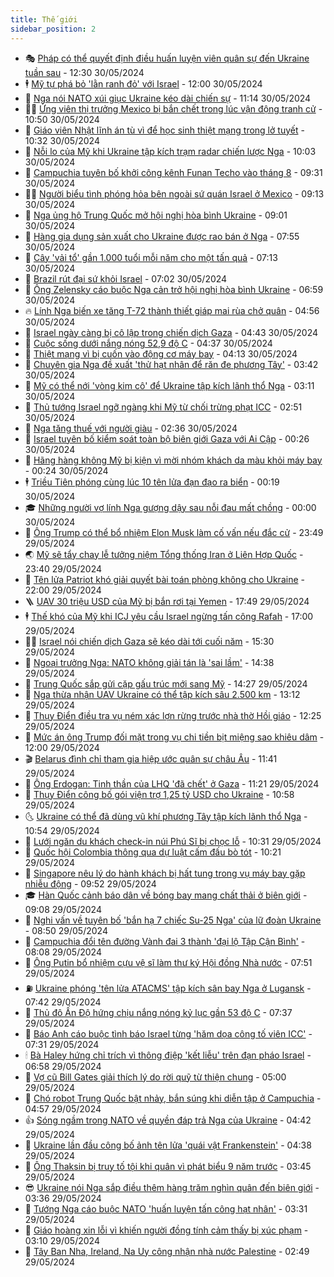 ```yaml
---
title: Thế giới
sidebar_position: 2
---
```


<!-- vnexpress-the-gioi:START -->
- 🎭 [Pháp có thể quyết định điều huấn luyện viên quân sự đến Ukraine tuần sau](https://vnexpress.net/phap-co-the-quyet-dinh-dieu-huan-luyen-vien-quan-su-den-ukraine-tuan-sau-4752512.html) - 12:30 30/05/2024
- 🕴 [Mỹ tự phá bỏ &#39;lằn ranh đỏ&#39; với Israel](https://vnexpress.net/my-tu-pha-bo-lan-ranh-do-voi-israel-4751709.html) - 12:00 30/05/2024
- 🤭 [Nga nói NATO xúi giục Ukraine kéo dài chiến sự](https://vnexpress.net/nga-noi-nato-xui-giuc-ukraine-keo-dai-chien-su-4752517.html) - 11:14 30/05/2024
- 🧑‍💻 [Ứng viên thị trưởng Mexico bị bắn chết trong lúc vận động tranh cử](https://vnexpress.net/ung-vien-thi-truong-mexico-bi-ban-chet-trong-luc-van-dong-tranh-cu-4752474.html) - 10:50 30/05/2024
- 🦏 [Giáo viên Nhật lĩnh án tù vì để học sinh thiệt mạng trong lở tuyết](https://vnexpress.net/giao-vien-nhat-linh-an-tu-vi-de-hoc-sinh-thiet-mang-trong-lo-tuyet-4752450.html) - 10:32 30/05/2024
- 🦒 [Nỗi lo của Mỹ khi Ukraine tập kích trạm radar chiến lược Nga](https://vnexpress.net/noi-lo-cua-my-khi-ukraine-tap-kich-tram-radar-chien-luoc-nga-4752156.html) - 10:03 30/05/2024
- 🌈 [Campuchia tuyên bố khởi công kênh Funan Techo vào tháng 8](https://vnexpress.net/campuchia-tuyen-bo-khoi-cong-kenh-funan-techo-vao-thang-8-4752449.html) - 09:31 30/05/2024
- 🧑‍🏫 [Người biểu tình phóng hỏa bên ngoài sứ quán Israel ở Mexico](https://vnexpress.net/nguoi-bieu-tinh-phong-hoa-ben-ngoai-su-quan-israel-o-mexico-4752415.html) - 09:13 30/05/2024
- 🐲 [Nga ủng hộ Trung Quốc mở hội nghị hòa bình Ukraine](https://vnexpress.net/nga-ung-ho-trung-quoc-mo-hoi-nghi-hoa-binh-ukraine-4752287.html) - 09:01 30/05/2024
- 🦒 [Hàng gia dụng sản xuất cho Ukraine được rao bán ở Nga](https://vnexpress.net/hang-gia-dung-san-xuat-cho-ukraine-duoc-rao-ban-o-nga-4752297.html) - 07:55 30/05/2024
- 🐻 [Cây &#39;vải tổ&#39; gần 1.000 tuổi mỗi năm cho một tấn quả](https://vnexpress.net/cay-vai-to-gan-1-000-tuoi-moi-nam-cho-mot-tan-qua-4751547.html) - 07:13 30/05/2024
- 🚀 [Brazil rút đại sứ khỏi Israel](https://vnexpress.net/brazil-rut-dai-su-khoi-israel-4752270.html) - 07:02 30/05/2024
- 🥰 [Ông Zelensky cáo buộc Nga cản trở hội nghị hòa bình Ukraine](https://vnexpress.net/ong-zelensky-cao-buoc-nga-can-tro-hoi-nghi-hoa-binh-ukraine-4752243.html) - 06:59 30/05/2024
- 🔥 [Lính Nga biến xe tăng T-72 thành thiết giáp mai rùa chở quân](https://vnexpress.net/linh-nga-bien-xe-tang-t-72-thanh-thiet-giap-mai-rua-cho-quan-4752248.html) - 04:56 30/05/2024
- 🥳 [Israel ngày càng bị cô lập trong chiến dịch Gaza](https://vnexpress.net/israel-ngay-cang-bi-co-lap-trong-chien-dich-gaza-4751320.html) - 04:43 30/05/2024
- 💼 [Cuộc sống dưới nắng nóng 52,9 độ C](https://vnexpress.net/cuoc-song-duoi-nang-nong-52-9-do-c-4752203.html) - 04:37 30/05/2024
- 🤡 [Thiệt mạng vì bị cuốn vào động cơ máy bay](https://vnexpress.net/thiet-mang-vi-bi-cuon-vao-dong-co-may-bay-4752211.html) - 04:13 30/05/2024
- 🌁 [Chuyên gia Nga đề xuất &#39;thử hạt nhân để răn đe phương Tây&#39;](https://vnexpress.net/chuyen-gia-nga-de-xuat-thu-hat-nhan-de-ran-de-phuong-tay-4752172.html) - 03:42 30/05/2024
- 🤩 [Mỹ có thể nới &#39;vòng kim cô&#39; để Ukraine tập kích lãnh thổ Nga](https://vnexpress.net/my-co-the-noi-vong-kim-co-de-ukraine-tap-kich-lanh-tho-nga-4752169.html) - 03:11 30/05/2024
- 🎉 [Thủ tướng Israel ngỡ ngàng khi Mỹ từ chối trừng phạt ICC](https://vnexpress.net/thu-tuong-israel-ngo-ngang-khi-my-tu-choi-trung-phat-icc-4752190.html) - 02:51 30/05/2024
- 🎉 [Nga tăng thuế với người giàu](https://vnexpress.net/nga-tang-thue-voi-nguoi-giau-4752171.html) - 02:36 30/05/2024
- 🌁 [Israel tuyên bố kiểm soát toàn bộ biên giới Gaza với Ai Cập](https://vnexpress.net/israel-tuyen-bo-kiem-soat-toan-bo-bien-gioi-gaza-voi-ai-cap-4752141.html) - 00:26 30/05/2024
- 🌊 [Hãng hàng không Mỹ bị kiện vì mời nhóm khách da màu khỏi máy bay](https://vnexpress.net/hang-hang-khong-my-bi-kien-vi-moi-nhom-khach-da-mau-khoi-may-bay-4752118.html) - 00:24 30/05/2024
- 🕴 [Triều Tiên phóng cùng lúc 10 tên lửa đạn đạo ra biển](https://vnexpress.net/trieu-tien-phong-cung-luc-10-ten-lua-dan-dao-ra-bien-4752137.html) - 00:19 30/05/2024
- 🎓 [Những người vợ lính Nga gượng dậy sau nỗi đau mất chồng](https://vnexpress.net/nhung-nguoi-vo-linh-nga-guong-day-sau-noi-dau-mat-chong-4751978.html) - 00:00 30/05/2024
- 🦩 [Ông Trump có thể bổ nhiệm Elon Musk làm cố vấn nếu đắc cử](https://vnexpress.net/ong-trump-co-the-bo-nhiem-elon-musk-lam-co-van-neu-dac-cu-4752140.html) - 23:49 29/05/2024
- 🌏 [Mỹ sẽ tẩy chay lễ tưởng niệm Tổng thống Iran ở Liên Hợp Quốc](https://vnexpress.net/my-se-tay-chay-le-tuong-niem-tong-thong-iran-o-lien-hop-quoc-4752134.html) - 23:40 29/05/2024
- 🌋 [Tên lửa Patriot khó giải quyết bài toán phòng không cho Ukraine](https://vnexpress.net/ten-lua-patriot-kho-giai-quyet-bai-toan-phong-khong-cho-ukraine-4751964.html) - 22:00 29/05/2024
- 🪜 [UAV 30 triệu USD của Mỹ bị bắn rơi tại Yemen](https://vnexpress.net/uav-30-trieu-usd-cua-my-bi-ban-roi-tai-yemen-4752127.html) - 17:49 29/05/2024
- 🕴 [Thế khó của Mỹ khi ICJ yêu cầu Israel ngừng tấn công Rafah](https://vnexpress.net/the-kho-cua-my-khi-icj-yeu-cau-israel-ngung-tan-cong-rafah-4750879.html) - 17:00 29/05/2024
- 🧑‍🏫 [Israel nói chiến dịch Gaza sẽ kéo dài tới cuối năm](https://vnexpress.net/israel-noi-chien-dich-gaza-se-keo-dai-toi-cuoi-nam-4752108.html) - 15:30 29/05/2024
- 🌮 [Ngoại trưởng Nga: NATO không giải tán là &#39;sai lầm&#39;](https://vnexpress.net/ngoai-truong-nga-nato-khong-giai-tan-la-sai-lam-4752090.html) - 14:38 29/05/2024
- 🚦 [Trung Quốc sắp gửi cặp gấu trúc mới sang Mỹ](https://vnexpress.net/trung-quoc-sap-gui-cap-gau-truc-moi-sang-my-4752087.html) - 14:27 29/05/2024
- 💫 [Nga thừa nhận UAV Ukraine có thể tập kích sâu 2.500 km](https://vnexpress.net/nga-thua-nhan-uav-ukraine-co-the-tap-kich-sau-2-500-km-4752068.html) - 13:12 29/05/2024
- 🤡 [Thụy Điển điều tra vụ ném xác lợn rừng trước nhà thờ Hồi giáo](https://vnexpress.net/thuy-dien-dieu-tra-vu-nem-xac-lon-rung-truoc-nha-tho-hoi-giao-4752062.html) - 12:25 29/05/2024
- 🦣 [Mức án ông Trump đối mặt trong vụ chi tiền bịt miệng sao khiêu dâm](https://vnexpress.net/muc-an-ong-trump-doi-mat-trong-vu-chi-tien-bit-mieng-sao-khieu-dam-4751702.html) - 12:00 29/05/2024
- 🎬 [Belarus đình chỉ tham gia hiệp ước quân sự châu Âu](https://vnexpress.net/belarus-dinh-chi-tham-gia-hiep-uoc-quan-su-chau-au-4752053.html) - 11:41 29/05/2024
- 🎉 [Ông Erdogan: Tinh thần của LHQ &#39;đã chết&#39; ở Gaza](https://vnexpress.net/ong-erdogan-tinh-than-cua-lhq-da-chet-o-gaza-4752048.html) - 11:21 29/05/2024
- 🎡 [Thụy Điển công bố gói viện trợ 1,25 tỷ USD cho Ukraine](https://vnexpress.net/thuy-dien-cong-bo-goi-vien-tro-1-25-ty-usd-cho-ukraine-4752020.html) - 10:58 29/05/2024
- 🌜 [Ukraine có thể đã dùng vũ khí phương Tây tập kích lãnh thổ Nga](https://vnexpress.net/ukraine-co-the-da-dung-vu-khi-phuong-tay-tap-kich-lanh-tho-nga-4751958.html) - 10:54 29/05/2024
- 🎡 [Lưới ngăn du khách check-in núi Phú Sĩ bị chọc lỗ](https://vnexpress.net/luoi-ngan-du-khach-check-in-nui-phu-si-bi-choc-lo-4751985.html) - 10:31 29/05/2024
- 🤗 [Quốc hội Colombia thông qua dự luật cấm đấu bò tót](https://vnexpress.net/quoc-hoi-colombia-thong-qua-du-luat-cam-dau-bo-tot-4751942.html) - 10:21 29/05/2024
- 🦩 [Singapore nêu lý do hành khách bị hất tung trong vụ máy bay gặp nhiễu động](https://vnexpress.net/singapore-neu-ly-do-hanh-khach-bi-hat-tung-trong-vu-may-bay-gap-nhieu-dong-4751944.html) - 09:52 29/05/2024
- 🎓 [Hàn Quốc cảnh báo dân về bóng bay mang chất thải ở biên giới](https://vnexpress.net/han-quoc-canh-bao-dan-ve-bong-bay-mang-chat-thai-o-bien-gioi-4751938.html) - 09:08 29/05/2024
- 🌁 [Nghi vấn về tuyên bố &#39;bắn hạ 7 chiếc Su-25 Nga&#39; của lữ đoàn Ukraine](https://vnexpress.net/nghi-van-ve-tuyen-bo-ban-ha-7-chiec-su-25-nga-cua-lu-doan-ukraine-4751909.html) - 08:50 29/05/2024
- 🤩 [Campuchia đổi tên đường Vành đai 3 thành &#39;đại lộ Tập Cận Bình&#39;](https://vnexpress.net/campuchia-doi-ten-duong-vanh-dai-3-thanh-dai-lo-tap-can-binh-4751911.html) - 08:08 29/05/2024
- 👹 [Ông Putin bổ nhiệm cựu vệ sĩ làm thư ký Hội đồng Nhà nước](https://vnexpress.net/ong-putin-bo-nhiem-cuu-ve-si-lam-thu-ky-hoi-dong-nha-nuoc-4751907.html) - 07:51 29/05/2024
- ⛽️ [Ukraine phóng &#39;tên lửa ATACMS&#39; tập kích sân bay Nga ở Lugansk](https://vnexpress.net/ukraine-phong-ten-lua-atacms-tap-kich-san-bay-nga-o-lugansk-4751846.html) - 07:42 29/05/2024
- 🚀 [Thủ đô Ấn Độ hứng chịu nắng nóng kỷ lục gần 53 độ C](https://vnexpress.net/thu-do-an-do-hung-chiu-nang-nong-ky-luc-gan-53-do-c-4751888.html) - 07:37 29/05/2024
- 🎡 [Báo Anh cáo buộc tình báo Israel từng &#39;hăm dọa công tố viên ICC&#39;](https://vnexpress.net/bao-anh-cao-buoc-tinh-bao-israel-tung-ham-doa-cong-to-vien-icc-4751818.html) - 07:31 29/05/2024
- 🕯 [Bà Haley hứng chỉ trích vì thông điệp &#39;kết liễu&#39; trên đạn pháo Israel](https://vnexpress.net/ba-haley-hung-chi-trich-vi-thong-diep-ket-lieu-tren-dan-phao-israel-4751840.html) - 06:58 29/05/2024
- 🐻 [Vợ cũ Bill Gates giải thích lý do rời quỹ từ thiện chung](https://vnexpress.net/vo-cu-bill-gates-giai-thich-ly-do-roi-quy-tu-thien-chung-4751754.html) - 05:00 29/05/2024
- 🚦 [Chó robot Trung Quốc bật nhảy, bắn súng khi diễn tập ở Campuchia](https://vnexpress.net/cho-robot-trung-quoc-bat-nhay-ban-sung-khi-dien-tap-o-campuchia-4751792.html) - 04:57 29/05/2024
- 👍 [Sóng ngầm trong NATO về quyền đáp trả Nga của Ukraine](https://vnexpress.net/song-ngam-trong-nato-ve-quyen-dap-tra-nga-cua-ukraine-4751429.html) - 04:42 29/05/2024
- 🚀 [Ukraine lần đầu công bố ảnh tên lửa &#39;quái vật Frankenstein&#39;](https://vnexpress.net/ukraine-lan-dau-cong-bo-anh-ten-lua-quai-vat-frankenstein-4751836.html) - 04:38 29/05/2024
- 🌮 [Ông Thaksin bị truy tố tội khi quân vì phát biểu 9 năm trước](https://vnexpress.net/ong-thaksin-bi-truy-to-toi-khi-quan-vi-phat-bieu-9-nam-truoc-4751783.html) - 03:45 29/05/2024
- 😎 [Ukraine nói Nga sắp điều thêm hàng trăm nghìn quân đến biên giới](https://vnexpress.net/ukraine-noi-nga-sap-dieu-them-hang-tram-nghin-quan-den-bien-gioi-4751700.html) - 03:36 29/05/2024
- 🐲 [Tướng Nga cáo buộc NATO &#39;huấn luyện tấn công hạt nhân&#39;](https://vnexpress.net/tuong-nga-cao-buoc-nato-huan-luyen-tan-cong-hat-nhan-4751719.html) - 03:31 29/05/2024
- 💫 [Giáo hoàng xin lỗi vì khiến người đồng tính cảm thấy bị xúc phạm](https://vnexpress.net/giao-hoang-xin-loi-vi-khien-nguoi-dong-tinh-cam-thay-bi-xuc-pham-4751723.html) - 03:10 29/05/2024
- 👀 [Tây Ban Nha, Ireland, Na Uy công nhận nhà nước Palestine](https://vnexpress.net/tay-ban-nha-ireland-na-uy-cong-nhan-nha-nuoc-palestine-4751732.html) - 02:49 29/05/2024<!-- vnexpress-the-gioi:END -->